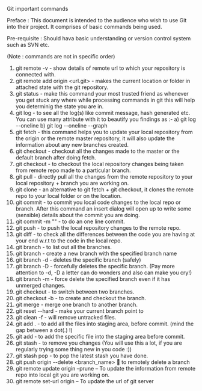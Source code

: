 Git important commands
                                                                  

Preface : This document is intended to the audience who wish to use Git into their project. It comprises of basic commands being used.

Pre-requisite : Should hava basic understanding or version control system such as SVN etc.

(Note : commands are not in specific order)
1) git remote -v - show details of remote url to which your repository is connected with.
2) git remote add origin <url.git> - makes the current location or folder in attached state with the git repository.
3) git status - make this command your most trusted friend as whenever you get stuck any where while processing commands in git this will help you determinig the state you are in. 
4) git log - to see all the log(s) like commit message, hash generated etc. You can use many attribute with it to beautify you findings as :-
a) git log --oneline
b) git log --oneline --graph
5) git fetch - this command helps you to update your local repository from the origin or the remote master repository, it will also update the information about any new branches created.
6) git checkout - checkout all the changes made to the master or the default branch after doing fetch.
7) git checkout <branch-name> - to checkout the local repository changes being taken from remote repo made to a particular branch.
8) git pull - directly pull all the changes from the remote repository to your local repository + branch you are working on.
9) git clone - an alternative to git fetch + git checkout, it clones the remote repo to your local folder or on the location.
10) git commit - to commit you local code changes to the local repo or branch. After this command an insert dialog will open up to write some (sensible) details about the commit you are doing.
11) git commit -m "<some one line message>" - to do an one line commit.
12) git push - to push the local repository changes to the remote repo.
13) git diff - to check all the differences between the code you are having at your end w.r.t to the code in the local repo.
14) git branch - to list out all the branches.
15) git branch <branch-name> - create a new branch with the specified branch name
16) git branch -d <branch-name> - deletes the specific branch (safely)
17) git branch -D <branch-name> - forcefully deletes the specific branch.
(Pay more attention to -d, -D a letter can do wonders and also can make you cry!)
18) git branch -m <branch-name> - force delete the specified branch even if it has unmerged changes.
19) git checkout <branch-name> - to switch between two branches.
20) git checkout -b <branch-name> - to create and checkout the branch.
21) git merge <branch> - merge one branch to another branch.
22) git reset --hard <commit or hash> - make your current branch point to <previous hash>
23) git clean -f - will remove untracked files.
24) git add . - to add all the files into staging area, before commit.
(mind the gap between a dot(.) !)
25) git add <some file name> - to add the specific file into the staging area before commit.
26) git stash - to remove you changes (You will use this a lot, if you are regularly trying some thing new in you code :))
27) git stash pop - to pop the latest stash you have done.
28) git push origin --delete <branch_name>
	to remotely delete a branch
29) git remote update origin –prune – To update the information from remote repo into local git you are working on.
30) git remote set-url origin <url> – To update the url of git server
